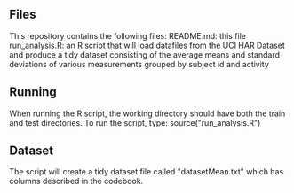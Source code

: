## Files
This repository contains the following files:
   README.md:       this file
   run_analysis.R:  an R script that will load datafiles from the 
                    UCI HAR Dataset and produce a tidy dataset consisting
                    of the average means and standard deviations of various
                    measurements grouped by subject id and activity

## Running
When running the R script, the working directory should have both the
train and test directories. To run the script, type:
   source("run_analysis.R")

## Dataset
The script will create a tidy dataset file called "datasetMean.txt" which
has columns described in the codebook.
